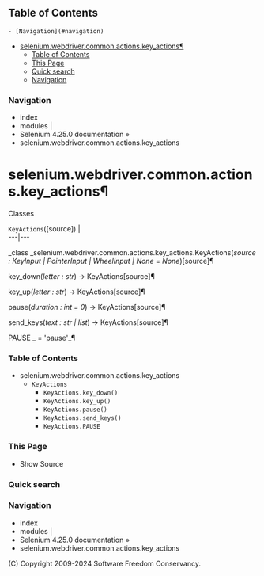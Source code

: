 ## Table of Contents

    - [Navigation](#navigation)
- [selenium.webdriver.common.actions.key_actions¶](#seleniumwebdrivercommonactionskey_actions)
    - [Table of Contents](#table-of-contents)
    - [This Page](#this-page)
    - [Quick search](#quick-search)
    - [Navigation](#navigation)

### Navigation

  * index
  * modules |
  * Selenium 4.25.0 documentation »
  * selenium.webdriver.common.actions.key_actions

# selenium.webdriver.common.actions.key_actions¶

Classes

`KeyActions`([source]) |   
---|---  
  
_class _selenium.webdriver.common.actions.key_actions.KeyActions(_source : KeyInput | PointerInput | WheelInput | None = None_)[source]¶
    

key_down(_letter : str_) -> KeyActions[source]¶

    

key_up(_letter : str_) -> KeyActions[source]¶

    

pause(_duration : int = 0_) -> KeyActions[source]¶

    

send_keys(_text : str | list_) -> KeyActions[source]¶
    

PAUSE _ = 'pause'_¶

    

### Table of Contents

  * selenium.webdriver.common.actions.key_actions
    * `KeyActions`
      * `KeyActions.key_down()`
      * `KeyActions.key_up()`
      * `KeyActions.pause()`
      * `KeyActions.send_keys()`
      * `KeyActions.PAUSE`

### This Page

  * Show Source

### Quick search

### Navigation

  * index
  * modules |
  * Selenium 4.25.0 documentation »
  * selenium.webdriver.common.actions.key_actions

(C) Copyright 2009-2024 Software Freedom Conservancy.